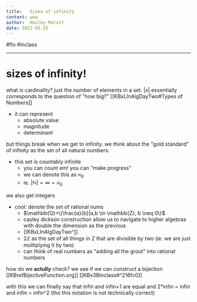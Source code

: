 ```yaml
---
title:   Sizes of infinity
context: wow
author:  Huxley Marvit
date: 2022-05-25
---
```


#flo #inclass 

***

# sizes of infinity!

what is cardinality? just the number of elements in a set.
$|x|$ essentially corresponds to the question of "how big?" [[KBxLInAlgDayTwo#Types of Numbers]]

- it can represent
	- absolute value
	- magnitude
	- determinant

but things break when we get to infinity. 
we think about the "gold standard" of infinity as the set of all natural numbers.
- this set is countably infinite
	- you can count em! you can "make progress"
	- we can denote this as $\aleph_0$
	- ie. $|\mathbb{N}|=\infty = \aleph_0$
	
we also get integers
- cool: denote the set of rational nums
	- $\mathbb{Q}=\{\frac{a}{b}|a,b \in \mathbb{Z}, b \neq 0\}$
	- cayley dickson construction allow us to navigate to higher algebras with double the dimension as the previous 
	- [[KBxLInAlgDayTwo^]]
	- $2 \mathbb{Z}$ as the set of all things in Z that are divisible by two (ie. we are just multiplying it by two)
	- can think of real numbers as "adding all the grout" into rational numbers

how do we **actully** check? 
we see if we can construct a bijection [[KBrefBijectiveFunction.org]] [[KBx3BInclass#^216fc0]]

with this we can finally say that infin and infin+1 are equal
and 2\*infin = infin
and infin = infin^2 (tho this notation is not technically correct)











